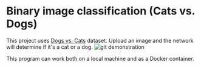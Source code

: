# Binary image classification (Cats vs. Dogs) 

This project uses [Dogs vs. Cats](https://www.kaggle.com/competitions/dogs-vs-cats/data) dataset. Upload an image and the network will determine if it's a cat or a dog.
![git demonstration](assets\app.gif)

This program can work both on a local machine and as a Docker container.
